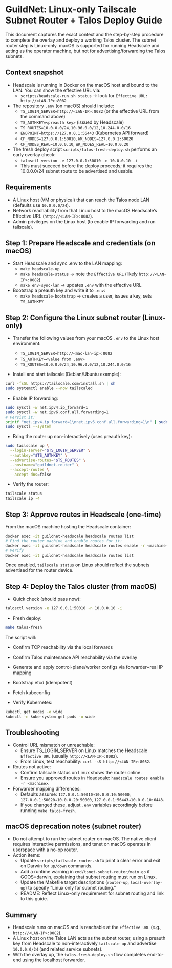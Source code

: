 # GuildNet: Linux-only Tailscale Subnet Router + Talos Deploy Guide

This document captures the exact context and the step-by-step procedure to complete the overlay and deploy a working Talos cluster. The subnet router step is Linux-only. macOS is supported for running Headscale and acting as the operator machine, but not for advertising/forwarding the Talos subnets.

## Context snapshot

- Headscale is running in Docker on the macOS host and bound to the LAN. You can show the effective URL via:
  - `scripts/headscale-run.sh status` → look for `Effective URL: http://<LAN-IP>:8082`
- The repository `.env` (on macOS) should include:
  - `TS_LOGIN_SERVER=http://<LAN-IP>:8082` (or the effective URL from the command above)
  - `TS_AUTHKEY=<preauth key>` (issued by Headscale)
  - `TS_ROUTES=10.0.0.0/24,10.96.0.0/12,10.244.0.0/16`
  - `ENDPOINT=https://127.0.0.1:56443` (Kubernetes API forward)
  - `CP_NODES=127.0.0.1:50010`, `WK_NODES=127.0.0.1:50020`
  - `CP_NODES_REAL=10.0.0.10`, `WK_NODES_REAL=10.0.0.20`
- The fresh deploy script `scripts/talos-fresh-deploy.sh` performs an early overlay check:
  - `talosctl version -e 127.0.0.1:50010 -n 10.0.0.10 -i`
  - This must succeed before the deploy proceeds; it requires the 10.0.0.0/24 subnet route to be advertised and usable.

## Requirements

- A Linux host (VM or physical) that can reach the Talos node LAN (defaults use `10.0.0.0/24`).
- Network reachability from that Linux host to the macOS Headscale’s Effective URL (`http://<LAN-IP>:8082`).
- Admin privileges on the Linux host (to enable IP forwarding and run tailscale).

## Step 1: Prepare Headscale and credentials (on macOS)

- Start Headscale and sync .env to the LAN mapping:
  - `make headscale-up`
  - `make headscale-status` → note the `Effective URL` (likely `http://<LAN-IP>:8082`)
  - `make env-sync-lan` → updates `.env` with the effective URL
- Bootstrap a preauth key and write it to `.env`:
  - `make headscale-bootstrap` → creates a user, issues a key, sets `TS_AUTHKEY`

## Step 2: Configure the Linux subnet router (Linux-only)

- Transfer the following values from your macOS `.env` to the Linux host environment:
  - `TS_LOGIN_SERVER=http://<mac-lan-ip>:8082`
  - `TS_AUTHKEY=<value from .env>`
  - `TS_ROUTES=10.0.0.0/24,10.96.0.0/12,10.244.0.0/16`

- Install and start tailscale (Debian/Ubuntu example):

```bash
curl -fsSL https://tailscale.com/install.sh | sh
sudo systemctl enable --now tailscaled
```

- Enable IP forwarding:

```bash
sudo sysctl -w net.ipv4.ip_forward=1
sudo sysctl -w net.ipv6.conf.all.forwarding=1
# Persist it:
printf "net.ipv4.ip_forward=1\nnet.ipv6.conf.all.forwarding=1\n" | sudo tee /etc/sysctl.d/99-tailscale-forwarding.conf
sudo sysctl --system
```

- Bring the router up non-interactively (uses preauth key):

```bash
sudo tailscale up \
  --login-server="$TS_LOGIN_SERVER" \
  --authkey="$TS_AUTHKEY" \
  --advertise-routes="$TS_ROUTES" \
  --hostname="guildnet-router" \
  --accept-routes \
  --accept-dns=false
```

- Verify the router:

```bash
tailscale status
tailscale ip -4
```

## Step 3: Approve routes in Headscale (one-time)

From the macOS machine hosting the Headscale container:

```bash
docker exec -it guildnet-headscale headscale routes list
# Find the router machine and enable routes for it:
docker exec -it guildnet-headscale headscale routes enable -r <machine-name-or-id>
# Verify
Docker exec -it guildnet-headscale headscale routes list
```

Once enabled, `tailscale status` on Linux should reflect the subnets advertised for the router device.

## Step 4: Deploy the Talos cluster (from macOS)

- Quick check (should pass now):

```bash
talosctl version -e 127.0.0.1:50010 -n 10.0.0.10 -i
```

- Fresh deploy:

```bash
make talos-fresh
```

The script will:
- Confirm TCP reachability via the local forwards
- Confirm Talos maintenance API reachability via the overlay
- Generate and apply control-plane/worker configs via forwarder+real IP mapping
- Bootstrap etcd (idempotent)
- Fetch kubeconfig

- Verify Kubernetes:

```bash
kubectl get nodes -o wide
kubectl -n kube-system get pods -o wide
```

## Troubleshooting

- Control URL mismatch or unreachable:
  - Ensure TS_LOGIN_SERVER on Linux matches the Headscale `Effective URL` (usually `http://<LAN-IP>:8082`).
  - From Linux, test reachability: `curl -sS http://<LAN-IP>:8082`.
- Routes not active:
  - Confirm tailscale status on Linux shows the router online.
  - Ensure you approved routes in Headscale: `headscale routes enable -r <machine>`.
- Forwarder mapping differences:
  - Defaults assume: `127.0.0.1:50010→10.0.0.10:50000`, `127.0.0.1:50020→10.0.0.20:50000`, `127.0.0.1:56443→10.0.0.10:6443`.
  - If you changed these, adjust `.env` variables accordingly before running `make talos-fresh`.

## macOS deprecation notes (subnet router)

- Do not attempt to run the subnet router on macOS. The native client requires interactive permissions, and tsnet on macOS operates in userspace with a no-op router.
- Action items:
  - Update `scripts/tailscale-router.sh` to print a clear error and exit on Darwin for `up/down` commands.
  - Add a runtime warning in `cmd/tsnet-subnet-router/main.go` if GOOS=darwin, explaining that subnet routing must run on Linux.
  - Update the Makefile target descriptions (`router-up`, `local-overlay-up`) to specify “Linux only for subnet routing.”
  - README: Reflect Linux-only requirement for subnet routing and link to this guide.

## Summary

- Headscale runs on macOS and is reachable at the `Effective URL` (e.g., `http://<LAN-IP>:8082`).
- A Linux host on the Talos LAN acts as the subnet router, using a preauth key from Headscale to non-interactively `tailscale up` and advertise `10.0.0.0/24` (and related service subnets).
- With the overlay up, the `talos-fresh-deploy.sh` flow completes end-to-end using the localhost forwarder.

